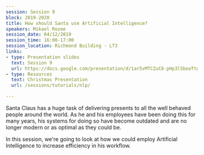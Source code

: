 ```yaml
---
session: Session 9
block: 2019-2020
title: How should Santa use Artificial Intelligence?
speakers: Mikael Rozee
session_date: 04/12/2019
session_time: 16:00-17:00
session_location: Richmond Building - LT3
links:
- type: Presentation slides
  text: Session 9
  url: https://docs.google.com/presentation/d/1ar5vMTCZuC8-pHp3lSbeoTtgqth_ijKG05PlCf5Qg5U/edit?usp=sharing
- type: Resources
  text: Christmas Presentation
  url: /sessions/tutorials/nlp/

---
```

Santa Claus has a huge task of delivering presents to all the well behaved people around the world. As he and his employees have been doing this for many years, his systems for doing so have become outdated and are no longer modern or as optimal as they could be.

In this session, we're going to look at how we could employ Artificial Intelligence to increase efficiency in his workflow.
